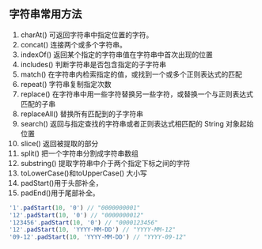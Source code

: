 ## 字符串常用方法
1. charAt() 可返回字符串中指定位置的字符。
2. concat() 连接两个或多个字符串。
3. indexOf() 返回某个指定的字符串值在字符串中首次出现的位置
4. includes() 判断字符串是否包含指定的子字符串
5. match() 在字符串内检索指定的值，或找到一个或多个正则表达式的匹配
6. repeat() 字符串复制指定次数
7. replace() 在字符串中用一些字符替换另一些字符，或替换一个与正则表达式匹配的子串
8. replaceAll() 替换所有匹配到的子字符串
9. search() 返回与指定查找的字符串或者正则表达式相匹配的 String 对象起始位置
10. slice() 返回被提取的部分
11. split() 把一个字符串分割成字符串数组
12. substring() 提取字符串中介于两个指定下标之间的字符
13. toLowerCase()和toUpperCase() 大小写
14. padStart()用于头部补全，
15. padEnd()用于尾部补全。


```js
'1'.padStart(10, '0') // "0000000001"
'12'.padStart(10, '0') // "0000000012"
'123456'.padStart(10, '0') // "0000123456"
'12'.padStart(10, 'YYYY-MM-DD') // "YYYY-MM-12"
'09-12'.padStart(10, 'YYYY-MM-DD') // "YYYY-09-12"
```
